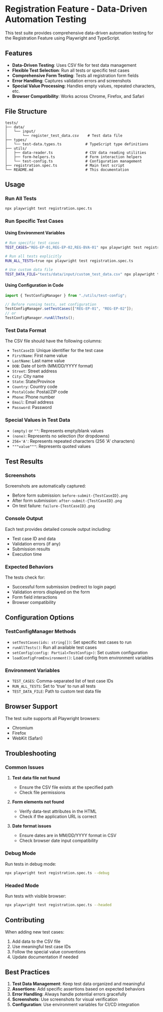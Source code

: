 # Registration Feature - Data-Driven Automation Testing

This test suite provides comprehensive data-driven automation testing for the Registration Feature using Playwright and TypeScript.

## Features

- **Data-Driven Testing**: Uses CSV file for test data management
- **Flexible Test Selection**: Run all tests or specific test cases
- **Comprehensive Form Testing**: Tests all registration form fields
- **Error Handling**: Captures validation errors and screenshots
- **Special Value Processing**: Handles empty values, repeated characters, etc.
- **Browser Compatibility**: Works across Chrome, Firefox, and Safari

## File Structure

```
tests/
├── data/
│   └── input/
│       └── register_test_data.csv    # Test data file
├── types/
│   └── test-data.types.ts           # TypeScript type definitions
├── utils/
│   ├── data-reader.ts               # CSV data reading utilities
│   ├── form-helpers.ts              # Form interaction helpers
│   └── test-config.ts               # Configuration management
├── registration.spec.ts             # Main test script
└── README.md                        # This documentation
```

## Usage

### Run All Tests

```bash
npx playwright test registration.spec.ts
```

### Run Specific Test Cases

#### Using Environment Variables

```bash
# Run specific test cases
TEST_CASES="REG-EP-01,REG-EP-02,REG-BVA-01" npx playwright test registration.spec.ts

# Run all tests explicitly
RUN_ALL_TESTS=true npx playwright test registration.spec.ts

# Use custom data file
TEST_DATA_FILE="tests/data/input/custom_test_data.csv" npx playwright test registration.spec.ts
```

#### Using Configuration in Code

```typescript
import { TestConfigManager } from "./utils/test-config";

// Before running tests, set configuration
TestConfigManager.setTestCases(["REG-EP-01", "REG-EP-02"]);
// or
TestConfigManager.runAllTests();
```

### Test Data Format

The CSV file should have the following columns:

- `TestCaseID`: Unique identifier for the test case
- `FirstName`: First name value
- `LastName`: Last name value
- `DOB`: Date of birth (MM/DD/YYYY format)
- `Street`: Street address
- `City`: City name
- `State`: State/Province
- `Country`: Country code
- `PostalCode`: Postal/ZIP code
- `Phone`: Phone number
- `Email`: Email address
- `Password`: Password

### Special Values in Test Data

- `(empty)` or `""`: Represents empty/blank values
- `(none)`: Represents no selection (for dropdowns)
- `256×'A'`: Represents repeated characters (256 'A' characters)
- `"""value"""`: Represents quoted values

## Test Results

### Screenshots

Screenshots are automatically captured:

- Before form submission: `before-submit-{TestCaseID}.png`
- After form submission: `after-submit-{TestCaseID}.png`
- On test failure: `failure-{TestCaseID}.png`

### Console Output

Each test provides detailed console output including:

- Test case ID and data
- Validation errors (if any)
- Submission results
- Execution time

### Expected Behaviors

The tests check for:

- Successful form submission (redirect to login page)
- Validation errors displayed on the form
- Form field interactions
- Browser compatibility

## Configuration Options

### TestConfigManager Methods

- `setTestCases(ids: string[])`: Set specific test cases to run
- `runAllTests()`: Run all available test cases
- `setConfig(config: Partial<TestConfig>)`: Set custom configuration
- `loadConfigFromEnvironment()`: Load config from environment variables

### Environment Variables

- `TEST_CASES`: Comma-separated list of test case IDs
- `RUN_ALL_TESTS`: Set to 'true' to run all tests
- `TEST_DATA_FILE`: Path to custom test data file

## Browser Support

The test suite supports all Playwright browsers:

- Chromium
- Firefox
- WebKit (Safari)

## Troubleshooting

### Common Issues

1. **Test data file not found**

   - Ensure the CSV file exists at the specified path
   - Check file permissions

2. **Form elements not found**

   - Verify data-test attributes in the HTML
   - Check if the application URL is correct

3. **Date format issues**
   - Ensure dates are in MM/DD/YYYY format in CSV
   - Check browser date input compatibility

### Debug Mode

Run tests in debug mode:

```bash
npx playwright test registration.spec.ts --debug
```

### Headed Mode

Run tests with visible browser:

```bash
npx playwright test registration.spec.ts --headed
```

## Contributing

When adding new test cases:

1. Add data to the CSV file
2. Use meaningful test case IDs
3. Follow the special value conventions
4. Update documentation if needed

## Best Practices

1. **Test Data Management**: Keep test data organized and meaningful
2. **Assertions**: Add specific assertions based on expected behaviors
3. **Error Handling**: Always handle potential errors gracefully
4. **Screenshots**: Use screenshots for visual verification
5. **Configuration**: Use environment variables for CI/CD integration

